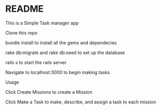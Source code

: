 # README

This is a Simple Task manager app

Clone this repo

bundle install to install all the gems and dependecies

rake db:migrate and rake db:seed to set up the database

rails s to start the rails server


Navigate to localhost:3000 to begin making tasks

Usage

Click Create Missions to create a Mission

Click Make a Task to make, describe, and assign a task to each mission
